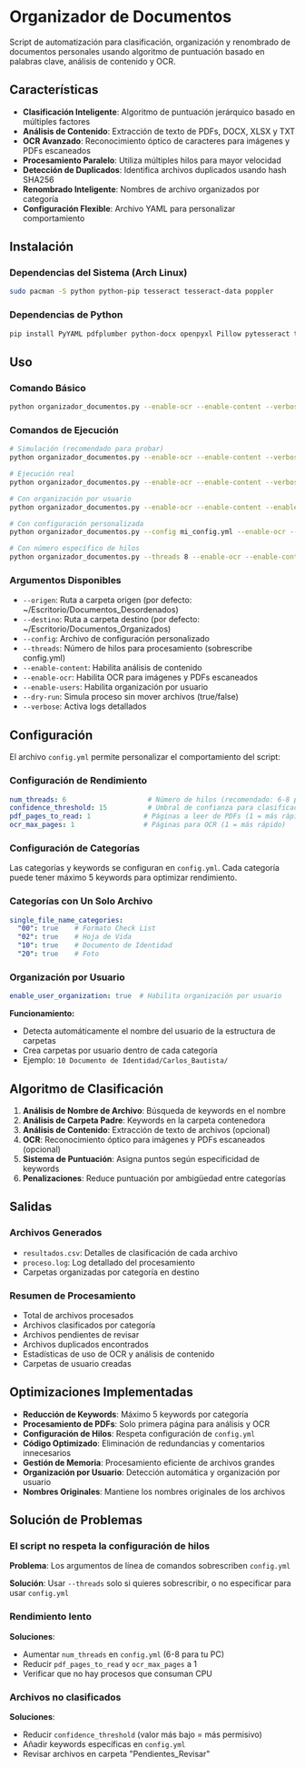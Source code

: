 # Organizador de Documentos

Script de automatización para clasificación, organización y renombrado de documentos personales usando algoritmo de puntuación basado en palabras clave, análisis de contenido y OCR.

## Características

- **Clasificación Inteligente**: Algoritmo de puntuación jerárquico basado en múltiples factores
- **Análisis de Contenido**: Extracción de texto de PDFs, DOCX, XLSX y TXT
- **OCR Avanzado**: Reconocimiento óptico de caracteres para imágenes y PDFs escaneados
- **Procesamiento Paralelo**: Utiliza múltiples hilos para mayor velocidad
- **Detección de Duplicados**: Identifica archivos duplicados usando hash SHA256
- **Renombrado Inteligente**: Nombres de archivo organizados por categoría
- **Configuración Flexible**: Archivo YAML para personalizar comportamiento

## Instalación

### Dependencias del Sistema (Arch Linux)

```bash
sudo pacman -S python python-pip tesseract tesseract-data poppler
```

### Dependencias de Python

```bash
pip install PyYAML pdfplumber python-docx openpyxl Pillow pytesseract tqdm pdf2image
```

## Uso

### Comando Básico

```bash
python organizador_documentos.py --enable-ocr --enable-content --verbose
```

### Comandos de Ejecución

```bash
# Simulación (recomendado para probar)
python organizador_documentos.py --enable-ocr --enable-content --verbose

# Ejecución real
python organizador_documentos.py --enable-ocr --enable-content --verbose --dry-run false

# Con organización por usuario
python organizador_documentos.py --enable-ocr --enable-content --enable-users --verbose

# Con configuración personalizada
python organizador_documentos.py --config mi_config.yml --enable-ocr --enable-content --verbose

# Con número específico de hilos
python organizador_documentos.py --threads 8 --enable-ocr --enable-content --verbose
```

### Argumentos Disponibles

- `--origen`: Ruta a carpeta origen (por defecto: ~/Escritorio/Documentos_Desordenados)
- `--destino`: Ruta a carpeta destino (por defecto: ~/Escritorio/Documentos_Organizados)
- `--config`: Archivo de configuración personalizado
- `--threads`: Número de hilos para procesamiento (sobrescribe config.yml)
- `--enable-content`: Habilita análisis de contenido
- `--enable-ocr`: Habilita OCR para imágenes y PDFs escaneados
- `--enable-users`: Habilita organización por usuario
- `--dry-run`: Simula proceso sin mover archivos (true/false)
- `--verbose`: Activa logs detallados

## Configuración

El archivo `config.yml` permite personalizar el comportamiento del script:

### Configuración de Rendimiento

```yaml
num_threads: 6                    # Número de hilos (recomendado: 6-8 para tu PC)
confidence_threshold: 15          # Umbral de confianza para clasificación
pdf_pages_to_read: 1             # Páginas a leer de PDFs (1 = más rápido)
ocr_max_pages: 1                 # Páginas para OCR (1 = más rápido)
```

### Configuración de Categorías

Las categorías y keywords se configuran en `config.yml`. Cada categoría puede tener máximo 5 keywords para optimizar rendimiento.

### Categorías con Un Solo Archivo

```yaml
single_file_name_categories:
  "00": true    # Formato Check List
  "02": true    # Hoja de Vida
  "10": true    # Documento de Identidad
  "20": true    # Foto
```

### Organización por Usuario

```yaml
enable_user_organization: true  # Habilita organización por usuario
```

**Funcionamiento:**
- Detecta automáticamente el nombre del usuario de la estructura de carpetas
- Crea carpetas por usuario dentro de cada categoría
- Ejemplo: `10 Documento de Identidad/Carlos_Bautista/`


## Algoritmo de Clasificación

1. **Análisis de Nombre de Archivo**: Búsqueda de keywords en el nombre
2. **Análisis de Carpeta Padre**: Keywords en la carpeta contenedora
3. **Análisis de Contenido**: Extracción de texto de archivos (opcional)
4. **OCR**: Reconocimiento óptico para imágenes y PDFs escaneados (opcional)
5. **Sistema de Puntuación**: Asigna puntos según especificidad de keywords
6. **Penalizaciones**: Reduce puntuación por ambigüedad entre categorías

## Salidas

### Archivos Generados

- `resultados.csv`: Detalles de clasificación de cada archivo
- `proceso.log`: Log detallado del procesamiento
- Carpetas organizadas por categoría en destino

### Resumen de Procesamiento

- Total de archivos procesados
- Archivos clasificados por categoría
- Archivos pendientes de revisar
- Archivos duplicados encontrados
- Estadísticas de uso de OCR y análisis de contenido
- Carpetas de usuario creadas

## Optimizaciones Implementadas

- **Reducción de Keywords**: Máximo 5 keywords por categoría
- **Procesamiento de PDFs**: Solo primera página para análisis y OCR
- **Configuración de Hilos**: Respeta configuración de `config.yml`
- **Código Optimizado**: Eliminación de redundancias y comentarios innecesarios
- **Gestión de Memoria**: Procesamiento eficiente de archivos grandes
- **Organización por Usuario**: Detección automática y organización por usuario
- **Nombres Originales**: Mantiene los nombres originales de los archivos

## Solución de Problemas

### El script no respeta la configuración de hilos

**Problema**: Los argumentos de línea de comandos sobrescriben `config.yml`

**Solución**: Usar `--threads` solo si quieres sobrescribir, o no especificar para usar `config.yml`

### Rendimiento lento

**Soluciones**:
- Aumentar `num_threads` en `config.yml` (6-8 para tu PC)
- Reducir `pdf_pages_to_read` y `ocr_max_pages` a 1
- Verificar que no hay procesos que consuman CPU

### Archivos no clasificados

**Soluciones**:
- Reducir `confidence_threshold` (valor más bajo = más permisivo)
- Añadir keywords específicas en `config.yml`
- Revisar archivos en carpeta "Pendientes_Revisar"